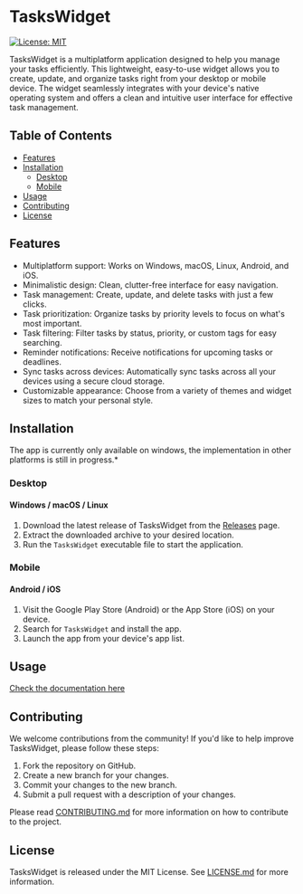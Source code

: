 TasksWidget
===========

[![License: MIT](https://img.shields.io/badge/License-MIT-green.svg)](https://opensource.org/licenses/MIT)

TasksWidget is a multiplatform application designed to help you manage your tasks efficiently. This lightweight, easy-to-use widget allows you to create, update, and organize tasks right from your desktop or mobile device. The widget seamlessly integrates with your device's native operating system and offers a clean and intuitive user interface for effective task management.

Table of Contents
-----------------

* [Features](#features)
* [Installation](#installation)
    * [Desktop](#desktop)
    * [Mobile](#mobile)
* [Usage](#usage)
* [Contributing](#contributing)
* [License](#license)

Features
--------

* Multiplatform support: Works on Windows, macOS, Linux, Android, and iOS.
* Minimalistic design: Clean, clutter-free interface for easy navigation.
* Task management: Create, update, and delete tasks with just a few clicks.
* Task prioritization: Organize tasks by priority levels to focus on what's most important.
* Task filtering: Filter tasks by status, priority, or custom tags for easy searching.
* Reminder notifications: Receive notifications for upcoming tasks or deadlines.
* Sync tasks across devices: Automatically sync tasks across all your devices using a secure cloud storage.
* Customizable appearance: Choose from a variety of themes and widget sizes to match your personal style.

Installation
------------

The app is currently only available on windows, the implementation in other platforms is still in progress.* 

### Desktop

#### Windows / macOS / Linux

1.  Download the latest release of TasksWidget from the [Releases](https://github.com/yourusername/TasksWidget/releases) page.
2.  Extract the downloaded archive to your desired location.
3.  Run the `TasksWidget` executable file to start the application.

### Mobile

#### Android / iOS

1.  Visit the Google Play Store (Android) or the App Store (iOS) on your device.
2.  Search for `TasksWidget` and install the app.
3.  Launch the app from your device's app list.

Usage
-----

[Check the documentation here](media/Documentation_TasksWidget.pdf)

Contributing
------------

We welcome contributions from the community! If you'd like to help improve TasksWidget, please follow these steps:

1.  Fork the repository on GitHub.
2.  Create a new branch for your changes.
3.  Commit your changes to the new branch.
4.  Submit a pull request with a description of your changes.

Please read [CONTRIBUTING.md](CONTRIBUTING.md) for more information on how to contribute to the project.

License
-------

TasksWidget is released under the MIT License. See [LICENSE.md](LICENSE.md) for more information.